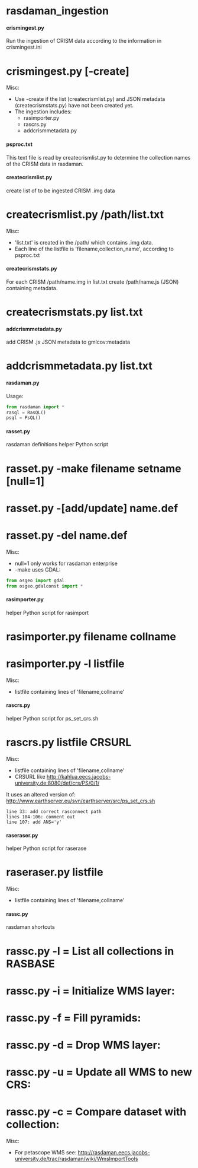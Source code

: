 rasdaman_ingestion
==================

#### crismingest.py ####
Run the ingestion of CRISM data according to the information in crismingest.ini

# crismingest.py [-create]

Misc:
* Use -create if the list (createcrismlist.py) and JSON metadata (createcrismstats.py) have not been created yet.
* The ingestion includes:
  * rasimporter.py
  * rascrs.py
  * addcrismmetadata.py

#### psproc.txt ####
This text file is read by createcrismlist.py to determine the collection names of the CRISM data in rasdaman.

#### createcrismlist.py ####
create list of to be ingested CRISM .img data

# createcrismlist.py /path/list.txt

Misc:
* 'list.txt' is created in the /path/ which contains .img data.
* Each line of the listfile is 'filename,collection_name', according to psproc.txt

#### createcrismstats.py ####

For each CRISM /path/name.img in list.txt create /path/name.js (JSON) containing metadata.

# createcrismstats.py list.txt

#### addcrismmetadata.py ####
add CRISM .js JSON metadata to gmlcov:metadata

# addcrismmetadata.py list.txt

#### rasdaman.py ####
Usage:
```python
from rasdaman import *
rasql = RasQL()
psql = PsQL()
```

#### rasset.py ####
rasdaman definitions helper Python script

# rasset.py -make filename setname [null=1]
# rasset.py -[add/update] name.def
# rasset.py -del name.def

Misc:
* null=1 only works for rasdaman enterprise
* -make uses GDAL:

```python
from osgeo import gdal
from osgeo.gdalconst import *
```

#### rasimporter.py ####
helper Python script for rasimport

# rasimporter.py filename collname
# rasimporter.py -l listfile
  
Misc:
* listfile containing lines of 'filename,collname'
  
#### rascrs.py ####
helper Python script for ps_set_crs.sh

# rascrs.py listfile CRSURL

Misc:
* listfile containing lines of 'filename,collname'
* CRSURL like http://kahlua.eecs.jacobs-university.de:8080/def/crs/PS/0/1/
  
It uses an altered version of: http://www.earthserver.eu/svn/earthserver/src/ps_set_crs.sh
```
line 33: add correct rasconnect path
lines 104-106: comment out
line 107: add ANS='y'
```

#### raseraser.py ####
helper Python script for raserase

# raseraser.py listfile

Misc:
* listfile containing lines of 'filename,collname'
 
#### rassc.py ####
rasdaman shortcuts

# rassc.py -l = List all collections in RASBASE
# rassc.py -i = Initialize WMS layer: <collName> <layerName>
# rassc.py -f = Fill pyramids: <collName>
# rassc.py -d = Drop WMS layer: <layerName>
# rassc.py -u = Update all WMS to new CRS: <Crs>
# rassc.py -c = Compare dataset with collection: <dataset> <collection>

Misc:
* For petascope WMS see: http://rasdaman.eecs.jacobs-university.de/trac/rasdaman/wiki/WmsImportTools
